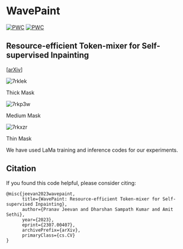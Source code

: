 # WavePaint

[![PWC](https://img.shields.io/endpoint.svg?url=https://paperswithcode.com/badge/wavepaint-resource-efficient-token-mixer-for/image-inpainting-on-imagenet)](https://paperswithcode.com/sota/image-inpainting-on-imagenet?p=wavepaint-resource-efficient-token-mixer-for)
[![PWC](https://img.shields.io/endpoint.svg?url=https://paperswithcode.com/badge/wavepaint-resource-efficient-token-mixer-for/image-inpainting-on-celeba-hq)](https://paperswithcode.com/sota/image-inpainting-on-celeba-hq?p=wavepaint-resource-efficient-token-mixer-for)

## Resource-efficient Token-mixer for Self-supervised Inpainting

[[arXiv](https://arxiv.org/abs/2307.00407v1)]

![7rklek](https://github.com/pranavphoenix/WavePaint/assets/15833382/c3d2d6de-ebf8-430b-8f76-bb9fc369faac)

Thick Mask

![7rkp3w](https://github.com/pranavphoenix/WavePaint/assets/15833382/48b907b1-e1cc-417d-847d-ea5aab0bec9a)

Medium Mask

![7rkxzr](https://github.com/pranavphoenix/WavePaint/assets/15833382/55d4e3aa-b132-4323-8b5b-792cc63d1069)

Thin Mask

We have used LaMa training and inference codes for our experiments.

## Citation
If you found this code helpful, please consider citing: 
```
@misc{jeevan2023wavepaint,
      title={WavePaint: Resource-efficient Token-mixer for Self-supervised Inpainting}, 
      author={Pranav Jeevan and Dharshan Sampath Kumar and Amit Sethi},
      year={2023},
      eprint={2307.00407},
      archivePrefix={arXiv},
      primaryClass={cs.CV}
}

```